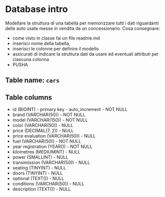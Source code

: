 # Database intro
Modellare la struttura di una tabella per memorizzare tutti i dati riguardanti delle auto usate messe in vendita da un concessionario.
Cosa consegnare:
- come visto in classe fai un file readme.md
- inserisci nome della tabella,
- inserisci le colonne per definire il modello
- assicurati di indicare la struttura dati da usare ed eventuali attributi per ciascuna colonna
- PUSHA

## Table name: `cars`

## Table columns
- id (BIGINT) - primary key - auto_increment - NOT NULL
- brand (VARCHAR(50)) - NOT NULL
- model (VARCHAR(150)) - NOT NULL
- color (VARCHAR(50)) - NULL
- price (DECIMAL(7, 2)) - NULL
- price evaluation (VARCHAR(50)) - NULL
- fuel (VARCHAR(50)) - NOT NULL
- year registration (YEAR()) - NOT NULL
- kilometres (MEDIUMINT) - NULL
- power (SMALLINT) - NULL
- transimission (VARCHAR(50)) - NULL 
- seating (TINYINT) - NULL 
- doors (TINYINT) - NULL
- optional (TEXT()) - NULL
- conditions (VARCHAR(50)) - NULL
- description (TEXT()) - NULL